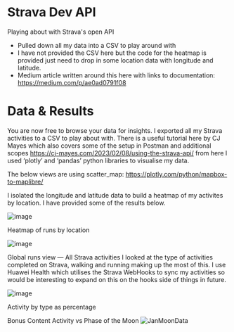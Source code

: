 # Strava Dev API 
Playing about with Strava's open API 
- Pulled down all my data into a CSV to play around with
- I have not provided the CSV here but the code for the heatmap is provided just need to drop in some location data with longitude and latitude.
- Medium article written around this here with links to documentation: https://medium.com/p/ae0ad0791f08

# Data & Results
You are now free to browse your data for insights. I exported all my Strava activities to a CSV to play about with. There is a useful tutorial here by CJ Mayes which also covers some of the setup in Postman and additional scopes https://cj-mayes.com/2023/02/08/using-the-strava-api/ from here I used ‘plotly’ and ‘pandas’ python libraries to visualise my data.

The below views are using scatter_map: https://plotly.com/python/mapbox-to-maplibre/

I isolated the longitude and latitude data to build a heatmap of my activites by location. I have provided some of the results below.

![image](https://github.com/user-attachments/assets/eec71fa9-efc5-4d0c-a1e1-a6d7f7ff8830)

Heatmap of runs by location

![image](https://github.com/user-attachments/assets/37e7b56e-9897-4c2b-9680-058a358f0af9)

Global runs view — All Strava activities
I looked at the type of activities completed on Strava, walking and running making up the most of this. I use Huawei Health which utilises the Strava WebHooks to sync my activities so would be interesting to expand on this on the hooks side of things in future.

![image](https://github.com/user-attachments/assets/f2ee2a6e-1c82-4cd6-a708-bc2ef09f1638)

Activity by type as percentage

Bonus Content 
Activity vs Phase of the Moon 
![JanMoonData](https://github.com/user-attachments/assets/26604869-c201-402c-9170-987690a02fa4)
